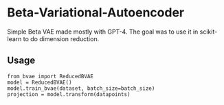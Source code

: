 # Beta-Variational-Autoencoder
Simple Beta VAE made mostly with GPT-4. The goal was to use it in scikit-learn to do dimension reduction.

## Usage
```
from bvae import ReducedBVAE
model = ReducedBVAE()
model.train_bvae(dataset, batch_size=batch_size)
projection = model.transform(datapoints)
```
